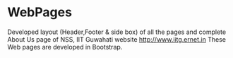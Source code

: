 # WebPages
Developed layout (Header,Footer & side box) of all the pages and complete About Us page of NSS, IIT Guwahati website
http://www.iitg.ernet.in
These Web pages are developed in Bootstrap.
